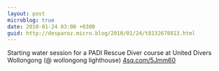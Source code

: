 ```yaml
---
layout: post
microblog: true
date: 2010-01-24 03:00 +0300
guid: http://desparoz.micro.blog/2010/01/24/t8132678813.html
---
```

Starting water session for a PADI Rescue Diver course at United Divers Wollongong (@ wollongong lighthouse) [4sq.com/5Jmm60](http://4sq.com/5Jmm60)
